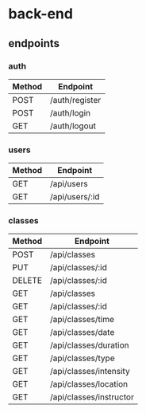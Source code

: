 # back-end

## endpoints

### auth

| Method | Endpoint       |
| ------ | -------------- |
| POST   | /auth/register |
| POST   | /auth/login    |
| GET    | /auth/logout   |

### users

| Method | Endpoint       |
| ------ | -------------- |
| GET    | /api/users     |
| GET    | /api/users/:id |

### classes

| Method | Endpoint                |
| ------ | ----------------------- |
| POST   | /api/classes            |
| PUT    | /api/classes/:id        |
| DELETE | /api/classes/:id        |
| GET    | /api/classes            |
| GET    | /api/classes/:id        |
| GET    | /api/classes/time       |
| GET    | /api/classes/date       |
| GET    | /api/classes/duration   |
| GET    | /api/classes/type       |
| GET    | /api/classes/intensity  |
| GET    | /api/classes/location   |
| GET    | /api/classes/instructor |
